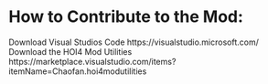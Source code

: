 <h1> How to Contribute to the Mod: </h1>
Download Visual Studios Code
  https://visualstudio.microsoft.com/
Download the HOI4 Mod Utilities
  https://marketplace.visualstudio.com/items?itemName=Chaofan.hoi4modutilities
